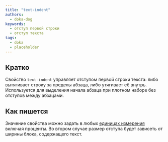 ```yaml
---
title: "text-indent"
authors:
  - doka-dog
keywords:
  - отступ первой строки
  - отступ текста
tags:
  - doka
  - placeholder
---
```


## Кратко

Свойство `text-indent` управляет отступом первой строки текста: либо вытягивает строку за пределы абзаца, либо утягивает её внутрь. Используется для выделения начала абзаца при плотном наборе без отступов между абзацами.

## Как пишется

Значение свойства можно задать в любых [единицах измерения](/css/numeric-types) включая проценты. Во втором случае размер отступа будет зависеть от ширины блока, содержащего текст.
